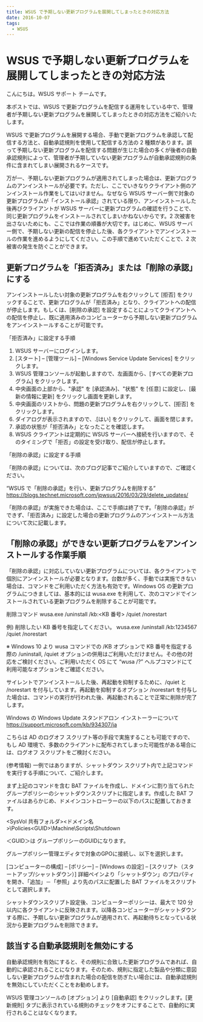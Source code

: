 ```yaml
---
title: WSUS で予期しない更新プログラムを展開してしまったときの対応方法
date: 2016-10-07
tags:
  - WSUS
---
```


# WSUS で予期しない更新プログラムを展開してしまったときの対応方法

こんにちは。WSUS サポート チームです。

本ポストでは、WSUS で更新プログラムを配信する運用をしている中で、管理者が予期しない更新プログラムを展開してしまったときの対応方法をご紹介いたします。

WSUS で更新プログラムを展開する場合、手動で更新プログラムを承認して配信する方法と、自動承認規則を使用して配信する方法の 2 種類があります。誤って予期しない更新プログラムを配信する問題が生じた場合の多くが後者の自動承認規則によって、管理者が予期していない更新プログラムが自動承認規則の条件に含まれてしまい展開されるケースです。

万が一、予期しない更新プログラムが適用されてしまった場合は、更新プログラムのアンインストールが必要です。ただし、ここでいきなりクライアント側のアンインストール作業をしてはいけません。なぜなら WSUS サーバー側で対象の更新プログラムが「インストール承認」されている限り、アンインストールした後再びクライアントが WSUS サーバーに更新プログラムの確認を行うことで、同じ更新プログラムをインストールされてしまいかねないからです。2 次被害を出さないためにも、ここでは作業の順番が大切です。はじめに、WSUS サーバー側で、予期しない更新の配信を停止した後、各クライアントでアンインストールの作業を進めるようにしてください。この手順で進めていただくことで、2 次被害の発生を防ぐことができます。

## 更新プログラムを「拒否済み」または「削除の承認」にする
アンインストールしたい対象の更新プログラムを右クリックして [拒否] をクリックすることで、更新プログラムが「拒否済み」となり、クライアントへの配信が停止します。もしくは、[削除の承認] を設定することによってクライアントへの配信を停止し、既に適用済みのコンピューターから予期しない更新プログラムをアンインストールすることが可能です。

「拒否済み」に設定する手順

1. WSUS サーバーにログインします。
2. [スタート] – [管理ツール] – [Windows Service Update Services] をクリックします。
3. WSUS 管理コンソールが起動しますので、左画面から、[すべての更新プログラム] をクリックします。
4. 中央画面の上部から、"承認" を [承認済み]、"状態" を [任意] に設定し、[最新の情報に更新] をクリックし画面を更新します。
5. 中央画面のリストから、問題の更新プログラムを右クリックして、[拒否] をクリックします。
6. ダイアログが表示されますので、.[はい] をクリックして、画面を閉じます。
7. 承認の状態が「拒否済み」となったことを確認します。
8. WSUS クライアントは定期的に WSUS サーバーへ接続を行いますので、そのタイミングで「拒否」の設定を受け取り、配信が停止します。


「削除の承認」に設定する手順

「削除の承認」については、次のブログ記事でご紹介していますので、ご確認ください。

“WSUS で「削除の承認」を行い、更新プログラムを削除する”
https://blogs.technet.microsoft.com/jpwsus/2016/03/29/delete_updates/

「削除の承認」が実施できた場合は、ここで手順は終了です。「削除の承認」ができず、「拒否済み」に設定した場合の更新プログラムのアンインストール方法について次に記載します。

## 「削除の承認」ができない更新プログラムをアンインストールする作業手順
「削除の承認」に対応していない更新プログラムについては、各クライアントで個別にアンインストールが必要となります。台数が多く、手動では実施できない場合は、コマンドをご利用いただく方法も有効です。Windows OS の更新プログラムにつきましては、基本的には wusa.exe を利用して、次のコマンドでインストールされている更新プログラムを削除することが可能です。

削除コマンド
wusa.exe /uninstall /kb:<KB 番号> /quiet /norestart

例) 削除したい KB 番号を指定してください。
wusa.exe /uninstall /kb:1234567 /quiet /norestart

※ Windows 10 より wusa コマンドでの /KB オプションで KB 番号を指定する際の /uninstall, /quiet オプションの併用はご利用いただけません。その他の対応をご検討ください。ご利用いただく OS にて “wusa /?” ヘルプコマンドにて利用可能なオプションをご確認ください。

サイレントでアンインストールした後、再起動を抑制するために、/quiet と /norestart を付与しています。再起動を抑制するオプション /norestart を付与した場合は、コマンドの実行が行われた後、再起動されることで正常に削除が完了します。

Windows の Windows Update スタンドアロン インストーラーについて
https://support.microsoft.com/kb/934307/ja

こちらは AD のログオフ スクリプト等の手段で実施することも可能ですので、もし AD 環境で、多数のクライアントに配布されてしまった可能性がある場合には、ログオフ スクリプトをご検討ください。

(参考情報)
一例ではありますが、シャットダウン スクリプト内で上記コマンドを実行する手順について、ご紹介します。

まず上記のコマンドを含む BAT ファイルを作成し、ドメインに割り当てられたグループポリシーのシャットダウンスクリプトに指定します。作成した BAT ファイルはあらかじめ、ドメインコントローラーの以下のパスに配置しておきます。

<SysVol 共有フォルダ>\<ドメイン名>\Policies\<GUID>\Machine\Scripts\Shutdown

＜GUID＞は グループポリシーのGUIDになります。

グループポリシー管理エディタで対象のGPOに接続し、以下を選択します。

[コンピューターの構成] – [ポリシー] – [Windows の設定] – [スクリプト（スタートアップ/シャットダウン）]
詳細ペインより「シャットダウン」のプロパティを開き、「追加」－「参照」より先のパスに配置した BAT ファイルをスクリプトとして選択します。

シャットダウンスクリプト設定後、コンピューターポリシーは、最大で 120 分以内に各クライアントに反映されます。以降各コンピューターがシャットダウンする際に、予期しない更新プログラムが適用されて、再起動待ちとなっている状況から更新プログラムを削除できます。


## 該当する自動承認規則を無効にする
自動承認規則を有効にすると、その規則に合致した更新プログラムであれば、自動的に承認されることになります。そのため、規則に指定した製品や分類に意図しない更新プログラムが含まれた場合の配信を防ぎたい場合には、自動承認規則を無効にしていただくことをお勧めします。

WSUS 管理コンソールの [オプション] より [自動承認] をクリックします。[更新規則] タブに表示されている規則のチェックをオフにすることで、自動的に実行されることはなくなります。